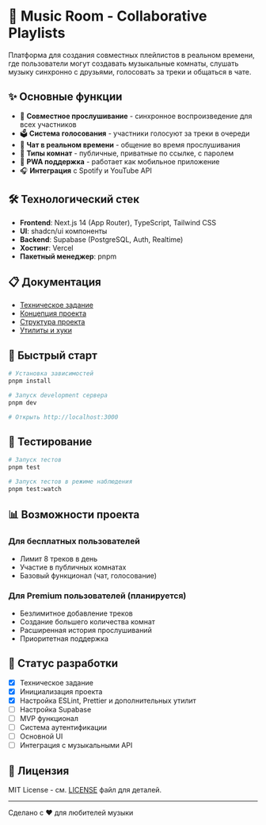 # 🎵 Music Room - Collaborative Playlists

Платформа для создания совместных плейлистов в реальном времени, где пользователи могут создавать музыкальные комнаты, слушать музыку синхронно с друзьями, голосовать за треки и общаться в чате.

## ✨ Основные функции

- 🎵 **Совместное прослушивание** - синхронное воспроизведение для всех участников
- 🗳️ **Система голосования** - участники голосуют за треки в очереди
- 💬 **Чат в реальном времени** - общение во время прослушивания
- 🔐 **Типы комнат** - публичные, приватные по ссылке, с паролем
- 📱 **PWA поддержка** - работает как мобильное приложение
- 🎧 **Интеграция** с Spotify и YouTube API

## 🛠 Технологический стек

- **Frontend**: Next.js 14 (App Router), TypeScript, Tailwind CSS
- **UI**: shadcn/ui компоненты
- **Backend**: Supabase (PostgreSQL, Auth, Realtime)
- **Хостинг**: Vercel
- **Пакетный менеджер**: pnpm

## 📋 Документация

- [Техническое задание](./docs/technical-specification.md)
- [Концепция проекта](./docs/idea.txt)
- [Структура проекта](./docs/development/project-structure.md)
- [Утилиты и хуки](./docs/development/utilities.md)

## 🚀 Быстрый старт

```bash
# Установка зависимостей
pnpm install

# Запуск development сервера
pnpm dev

# Открыть http://localhost:3000
```

## 🧪 Тестирование

```bash
# Запуск тестов
pnpm test

# Запуск тестов в режиме наблюдения
pnpm test:watch
```

## 📊 Возможности проекта

### Для бесплатных пользователей

- Лимит 8 треков в день
- Участие в публичных комнатах
- Базовый функционал (чат, голосование)

### Для Premium пользователей (планируется)

- Безлимитное добавление треков
- Создание большего количества комнат
- Расширенная история прослушиваний
- Приоритетная поддержка

## 🎯 Статус разработки

- [x] Техническое задание
- [x] Инициализация проекта
- [x] Настройка ESLint, Prettier и дополнительных утилит
- [ ] Настройка Supabase
- [ ] MVP функционал
- [ ] Система аутентификации
- [ ] Основной UI
- [ ] Интеграция с музыкальными API

## 📝 Лицензия

MIT License - см. [LICENSE](LICENSE) файл для деталей.

---

Сделано с ❤️ для любителей музыки
